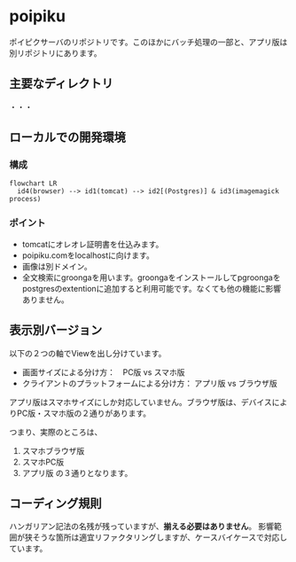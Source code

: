 # poipiku
ポイピクサーバのリポジトリです。このほかにバッチ処理の一部と、アプリ版は別リポジトリにあります。

## 主要なディレクトリ
・・・

## ローカルでの開発環境
### 構成
```mermaid
flowchart LR
  id4(browser) --> id1(tomcat) --> id2[(Postgres)] & id3(imagemagick process)
```

### ポイント
- tomcatにオレオレ証明書を仕込みます。
- poipiku.comをlocalhostに向けます。
- 画像は別ドメイン。
- 全文検索にgroongaを用います。groongaをインストールしてpgroongaをpostgresのextentionに追加すると利用可能です。なくても他の機能に影響ありません。

## 表示別バージョン
以下の２つの軸でViewを出し分けています。
- 画面サイズによる分け方：　PC版 vs スマホ版
- クライアントのプラットフォームによる分け方： アプリ版 vs ブラウザ版

アプリ版はスマホサイズにしか対応していません。ブラウザ版は、デバイスによりPC版・スマホ版の２通りがあります。

つまり、実際のところは、
1. スマホブラウザ版
2. スマホPC版
3. アプリ版
の３通りとなります。

## コーディング規則
ハンガリアン記法の名残が残っていますが、**揃える必要はありません**。
影響範囲が狭そうな箇所は適宜リファクタリングしますが、ケースバイケースで対応しています。

